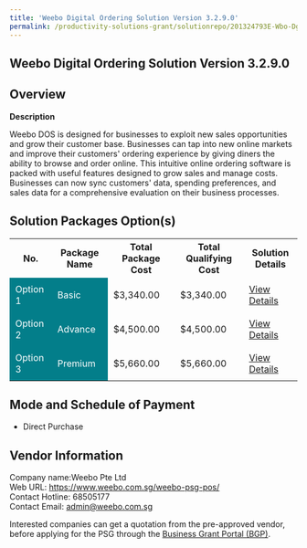 ```yaml
---
title: 'Weebo Digital Ordering Solution Version 3.2.9.0'
permalink: /productivity-solutions-grant/solutionrepo/201324793E-Wbo-Dgtl-Ordrng-sln-v-3290-
---
```


## Weebo Digital Ordering Solution Version 3.2.9.0

## Overview

**Description**

Weebo DOS is designed for businesses to exploit new sales opportunities and grow their customer base. Businesses can tap into new online markets and improve their customers' ordering experience by giving diners the ability to browse and order online. This intuitive online ordering software is packed with useful features designed to grow sales and manage costs. Businesses can now sync customers' data, spending preferences, and sales data for a comprehensive evaluation on their business processes.

## Solution Packages Option(s)

<table>
<tr>
<th><b>No.</b></th>
<th><b>Package Name</b></th>
<th><b>Total Package Cost</b></th>
<th><b>Total Qualifying Cost</b></th>
<th><b>Solution Details</b></th>
</tr>
<tr>
<td style='padding: 10px; background-color: #037E8A; color: #FFFFFF;'>Option 1</td>
<td style='padding: 10px; background-color: #037E8A; color: #FFFFFF;'>Basic</td>
<td style='padding: 10px;'>$3,340.00</td>
<td style='padding: 10px;'>$3,340.00</td>
<td style='padding: 10px;'><a href='/images/psg/Weebo_Weebo_Digital_Ordering_Desensitised_Annex3_Part1.pdf' target='_blank'>View Details</a></td>
</tr>
<tr>
<td style='padding: 10px; background-color: #037E8A; color: #FFFFFF;'>Option 2</td>
<td style='padding: 10px; background-color: #037E8A; color: #FFFFFF;'>Advance</td>
<td style='padding: 10px;'>$4,500.00</td>
<td style='padding: 10px;'>$4,500.00</td>
<td style='padding: 10px;'><a href='/images/psg/Weebo_Weebo_Digital_Ordering_Desensitised_Annex3_Part2.pdf' target='_blank'>View Details</a></td>
</tr>
<tr>
<td style='padding: 10px; background-color: #037E8A; color: #FFFFFF;'>Option 3</td>
<td style='padding: 10px; background-color: #037E8A; color: #FFFFFF;'>Premium</td>
<td style='padding: 10px;'>$5,660.00</td>
<td style='padding: 10px;'>$5,660.00</td>
<td style='padding: 10px;'><a href='/images/psg/Weebo_Weebo_Digital_Ordering_Desensitised_Annex3_Part3.pdf' target='_blank'>View Details</a></td>
</tr>
</table>

## Mode and Schedule of Payment

 - Direct Purchase

## Vendor Information

 Company name:Weebo Pte Ltd<br>Web URL: https://www.weebo.com.sg/weebo-psg-pos/ <br>Contact Hotline: 68505177 <br>Contact Email: admin@weebo.com.sg 

Interested companies can get a quotation from the pre-approved vendor, before applying for the PSG through the <a href='https://www.businessgrants.gov.sg/' target='_blank' rel='noopener'>Business Grant Portal (BGP)</a>.

<script src="/jquery/resize-tables.js"></script>
